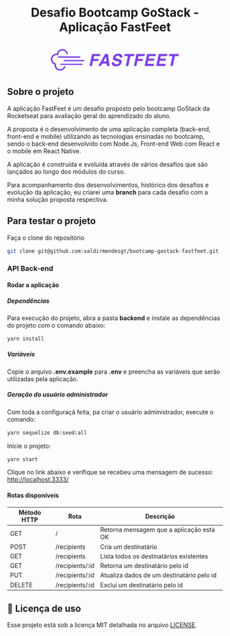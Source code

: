 <h1 align="center">
    <strong>Desafio Bootcamp GoStack - Aplicação FastFeet</strong>
    <br />
    <br />
  <img alt="Fastfeet" title="Fastfeet" src=".github/logo.png" width="300px" />
</h1>

## Sobre o projeto

A aplicação FastFeet é um desafio proposto pelo bootcamp GoStack da Rocketseat para avaliação geral do aprendizado do aluno.

A proposta é o desenvolvimento de uma aplicação completa (back-end, front-end e mobile) utilizando as tecnologias ensinadas no bootcamp, sendo o back-end desenvolvido com Node.Js, Front-end Web com React e o mobile em React Native.

A aplicação é construída e evoluída através de vários desafios que são lançados ao longo dos módulos do curso.

Para acompanhamento dos desenvolvimentos, histórico dos desafios e evolução da aplicação, eu criarei uma **branch** para cada desafio com a minha solução proposta respectiva. 

## Para testar o projeto

Faça o clone do repositório
```bash
git clone git@github.com:valdirmendesgt/bootcamp-gostack-fastfeet.git
```

### API Back-end

#### Rodar a aplicação

##### Dependências
Para execução do projeto, abra a pasta **backend** e instale as dependências do projeto com o comando abaixo:

```bash
yarn install
```

##### Variáveis 
Copie o arquivo **.env.example** para **.env** e preencha as variáveis que serão utilizadas pela aplicação.

##### Geração do usuário administrador
Com toda a configuraçã feita, pa criar o usuário administrador, execute o comando:
```bash
yarn sequelize db:seed:all
```

Inicie o projeto:

```bash
yarn start
```

Clique no link abaixo e verifique se recebeu uma mensagem de sucesso:
[http://localhost:3333/](http://localhost:3333/)

#### Rotas disponíveis

|Método HTTP|         Rota        | Descrição                                 |
|-----------|---------------------|-------------------------------------------|
| GET       | /                   | Retorna mensagem que a aplicação está OK  |
| POST      | /recipients         | Cria um destinatário                      |
| GET       | /recipients         | Lista todos os destinatários existentes   |
| GET       | /recipients/:id     | Retorna um destinatário pelo id           |
| PUT       | /recipients/:id     | Atualiza dados de um destinatário pelo id |
| DELETE    | /recipients/:id     | Exclui um destinatário pelo id            |

## :page_facing_up: Licença de uso

Esse projeto está sob a licença MIT detalhada no arquivo [LICENSE](LICENSE.md).